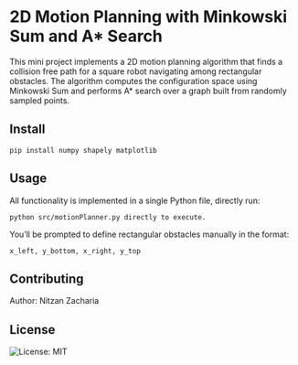# 2D Motion Planning with Minkowski Sum and A* Search
This mini project implements a 2D motion planning algorithm that finds a collision free path for a square robot navigating among rectangular obstacles.
The algorithm computes the configuration space using Minkowski Sum and performs A* search over a graph built from randomly sampled points.

## Install

```
pip install numpy shapely matplotlib
```

## Usage
All functionality is implemented in a single Python file, directly run:
```
python src/motionPlanner.py directly to execute.
```

You’ll be prompted to define rectangular obstacles manually in the format:

```
x_left, y_bottom, x_right, y_top
```

## Contributing
Author: Nitzan Zacharia

## License

![License: MIT](https://img.shields.io/badge/License-MIT-green.svg) 
